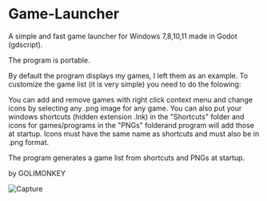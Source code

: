 # Game-Launcher
A simple and fast game launcher for Windows 7,8,10,11 made in Godot (gdscript).

The program is portable.

By default the program displays my games, I left them as an example.
To customize the game list (it is very simple) you need to do the folowing:

You can add and remove games with right click context menu and change icons by selecting any .png image for any game.
You can also put your windows shortcuts (hidden extension .lnk) in the "Shortcuts" folder and icons for games/programs 
in the "PNGs" folderand program will add those at startup.
Icons must have the same name as shortcuts and must also be in .png format.

The program generates a game list from shortcuts and PNGs at startup.



by GOLIMONKEY

![Capture](https://user-images.githubusercontent.com/71722655/161393525-a299032e-5312-4a60-a9dd-a0f7bd8c47ad.PNG)

